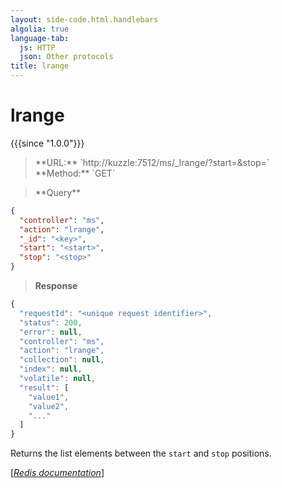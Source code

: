 ```yaml
---
layout: side-code.html.handlebars
algolia: true
language-tab:
  js: HTTP
  json: Other protocols
title: lrange
---
```


# lrange

{{{since "1.0.0"}}}



<blockquote class="js">
<p>
**URL:** `http://kuzzle:7512/ms/_lrange/<key>?start=<start>&stop=<stop>`  
**Method:** `GET`
</p>
</blockquote>

<blockquote class="json">
<p>
**Query**
</p>
</blockquote>


```json
{
  "controller": "ms",
  "action": "lrange",
  "_id": "<key>",
  "start": "<start>",
  "stop": "<stop>"
}
```

>**Response**

```javascript
{
  "requestId": "<unique request identifier>",
  "status": 200,
  "error": null,
  "controller": "ms",
  "action": "lrange",
  "collection": null,
  "index": null,
  "volatile": null,
  "result": [
    "value1",
    "value2",
    "..."
  ]
}
```

Returns the list elements between the `start` and `stop` positions.

[[_Redis documentation_]](https://redis.io/commands/lrange)
